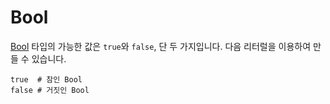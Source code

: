 # Bool

[Bool](http://crystal-lang.org/api/Bool.html) 타입의 가능한 값은 `true`와 `false`, 단 두 가지입니다. 다음 리터럴을 이용하여 만들 수 있습니다.

```crystal
true  # 참인 Bool
false # 거짓인 Bool
```
